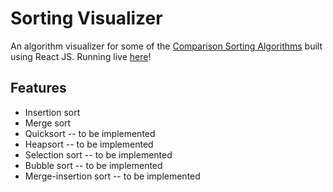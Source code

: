 # Sorting Visualizer

An algorithm visualizer for some of the [Comparison Sorting Algorithms](https://en.wikipedia.org/wiki/Comparison_sort) built using React JS. Running live [here](https://comparision-sort-visualizer.netlify.app)!

## Features

- Insertion sort
- Merge sort
- Quicksort -- to be implemented
- Heapsort -- to be implemented
- Selection sort -- to be implemented
- Bubble sort -- to be implemented
- Merge-insertion sort -- to be implemented
